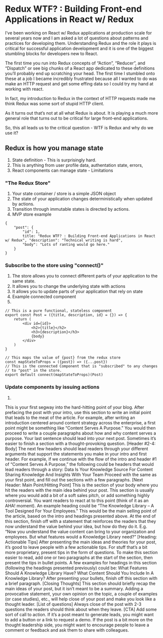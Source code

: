 # Redux WTF? : Building Front-end Applications in React w/ Redux
I’ve been working on React w/ Redux applications at production scale for several years now and I am asked a lot of questions about patterns and practices for developing them.  Understanding Redux and the role it plays is critical for successful application development and it is one of the biggest stumbling blocks for developers new to React.

The first time you run into Redux concepts of “Action”, “Reducer”, and “Dispatch” or see big chunks of a React app dedicated to these definitions you’ll probably end up scratching your head.  The first time I stumbled onto these at a job I became incredibly frustrated because all I wanted to do was make an HTTP request and get some effing data so I could try my hand at working with react.

In fact, my introduction to Redux in the context of HTTP requests made me think Redux was some sort of stupid HTTP client. 

As it turns out that’s not at all what Redux is about.  It is playing a much more general role that turns out to be critical for large front-end applications.

So, this all leads us to the critical question -  WTF is Redux and why do we use it?

## Redux is how you manage state

1. State definition - This is surprisingly hard.
1. This is anything from user profile data, authentation state, errors, 
1. React components can manage state - Limitations 

### "The Redux Store"

1. Your state container / store is a simple JSON object
1. The state of your application changes deterministically when updated by actions.
1. Transition through immutable states is directed by actions.
1. MVP store example

```
{
    "post": {
        "id": 1, 
        title: "Redux WTF? : Building Front-end Applications in React w/ Redux", "description": "Technical writing is hard", 
        "body": "Lots of ranting would go here."
    }
}
```

### Subscribe to the store using "connect()"

1. The store allows you to connect different parts of your application to the same state.
1. It allows you to change the underlying state with actions
1. It allows you to update parts of your application that rely on state
1. Example connected component
2. 

```
// This is a pure functional, stateless component
export const Post = ({title, description, id} = {}) => {
    return (
        <div id={id}>
            <h2>{title}</h2>
            <h3>{description}</h3>
            {body}
        </div>
    )
}

// This maps the value of {post} from the redux store
const mapStateToProps = ({post}) => ({...post})
// This is the connected Component that is "subscribed" to any changes
// to "post" in the store.
export default connect(mapStateToProps)(Post)
```
### Update components by issuing actions

1. 





This is your first segway into the hard-hitting point of your blog. After prefacing the post with your intro, use this section to write an initial point that leads to the meat of the article.
For example, after writing an introduction centered around content strategy across the enterprise, a first point might be something like “Content Serves A Purpose.” You would then proceed to write a couple paragraphs about how and why content serves a purpose.
Your last sentence should lead into your next post. Sometimes it’s easier to finish a section with a thought-provoking question.
[Header #2-4: Body]
The next few headers should lead readers through your different arguments that support the statements you make in your intro and first header. For example, if we continue with the flow of the intro and header #1 of “Content Serves A Purpose,” the following could be headers that would lead readers through a story:
Data Is Your Knowledge Source For Content
Sharing Knowledge And Insights With Your Team
Proceed with the same as your first point, and fill out the sections with a few paragraphs.
[Next Header: Main Point/Hitting Point]
This is the section of your body where you hit the readers with the main idea behind your post. This section is usually where you would add a bit of a soft sales pitch, or add something highly controversial. You want readers to react at to this point (think of it as an AHA! moment).
An example heading could be “The Knowledge Library – A Tool Designed For Your Employees.” This would be the main selling point of the article, based on the intro and headings presented above.
At the end of this section, finish off with a statement that reinforces the readers that they now understand the value behind your idea, but how do they do it. E.g. “Now you understand the value content can bring to your organization and employees. But what features would a Knowledge Library need?”
[Heading: Actionable Tips]
After presenting the main ideas and theories for your post, it’s good to leave people with a few actionable tips. For stuff that’s a bit more proprietary, present tips in the form of questions.
To make this section easier to read, add one or two paragraphs at the start of the section, then present the tips in bullet points.
A few examples for headings in this section (following the headings presented previously) could be:
What Features Should A Knowledge Library Have?
What Content Should You Include In A Knowledge Library?
After presenting your bullets, finish off this section with a brief paragraph.
[Closing Thoughts]
This section should briefly recap the main ideas of your post, but it isn’t meant to be a summary. Adding a provocative statement, your own opinion on the topic, a couple of examples (or case studies), etc., will help close of your post and make you look like a thought leader.
[List of questions]
Always close of the post with 2-3 questions the readers should think about when they leave.
[CTA]
Add some sort of call to action. If it’s a post meant to generate leads, you might want to add a button or a link to request a demo. If the post is a bit more on the thought leadership side, you might want to encourage people to leave a comment or feedback and ask them to share with colleagues.




